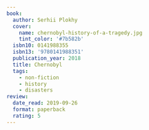 ```yaml
---
book:
  author: Serhii Plokhy
  cover:
    name: chernobyl-history-of-a-tragedy.jpg
    tint_color: '#7b582b'
  isbn10: 0141988355
  isbn13: '9780141988351'
  publication_year: 2018
  title: Chernobyl
  tags:
    - non-fiction
    - history
    - disasters
review:
  date_read: 2019-09-26
  format: paperback
  rating: 5
---
```

